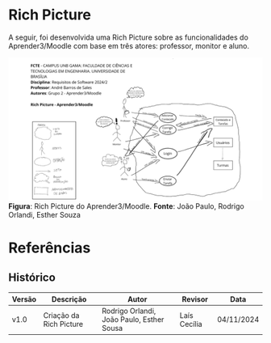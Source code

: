 # Rich Picture 

A seguir, foi desenvolvida uma Rich Picture sobre as funcionalidades do Aprender3/Moodle com base em três atores: professor, monitor e aluno. 

![Rich Picture Moodle/Aprender3](../../img/rich_picturev1.png) 
**Figura**: Rich Picture do Aprender3/Moodle. **Fonte**: João Paulo, Rodrigo Orlandi, Esther Souza 


# Referências


## Histórico

| Versão | Descrição                  | Autor                         | Revisor | Data       |
|--------|----------------------------|-------------------------------|---------|------------|
| v1.0   | Criação da Rich Picture | Rodrigo Orlandi, João Paulo, Esther Sousa     | Laís Cecília       | 04/11/2024 |
